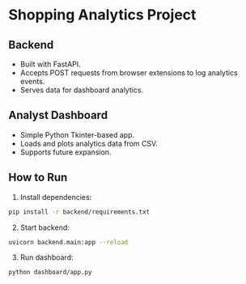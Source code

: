 
# Shopping Analytics Project

## Backend
- Built with FastAPI.
- Accepts POST requests from browser extensions to log analytics events.
- Serves data for dashboard analytics.

## Analyst Dashboard
- Simple Python Tkinter-based app.
- Loads and plots analytics data from CSV.
- Supports future expansion.

## How to Run
1. Install dependencies:
```bash
pip install -r backend/requirements.txt
```

2. Start backend:
```bash
uvicorn backend.main:app --reload
```

3. Run dashboard:
```bash
python dashboard/app.py
```
